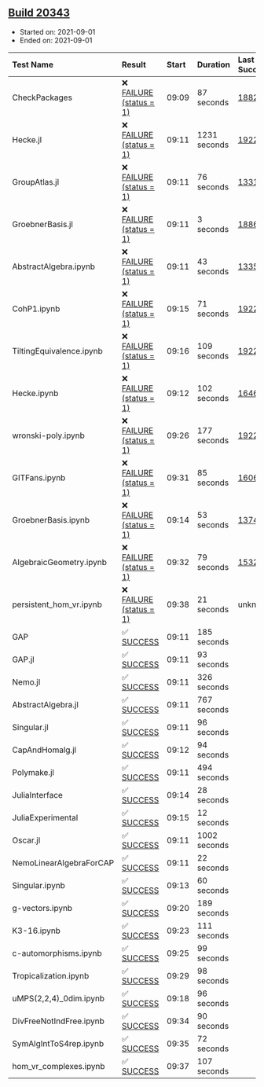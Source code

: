 ## [Build 20343](https://oscarci.mathematik.uni-kl.de/job/oscar/20343/)

* Started on: 2021-09-01
* Ended on: 2021-09-01

| Test Name    | Result | Start | Duration | Last Success | First Failure |
|:-------------|:-------|:------|:---------|:-------------|:--------------|
| CheckPackages | ❌ [FAILURE (status = 1)](https://oscarci.mathematik.uni-kl.de/job/oscar/20343/artifact/logs/build-20343/CheckPackages.log) | 09:09 | 87 seconds | [18822](https://oscarci.mathematik.uni-kl.de/job/oscar/18822/) | [18823](https://oscarci.mathematik.uni-kl.de/job/oscar/18823/) |
| Hecke.jl | ❌ [FAILURE (status = 1)](https://oscarci.mathematik.uni-kl.de/job/oscar/20343/artifact/logs/build-20343/Hecke.jl.log) | 09:11 | 1231 seconds | [19222](https://oscarci.mathematik.uni-kl.de/job/oscar/19222/) | [20152](https://oscarci.mathematik.uni-kl.de/job/oscar/20152/) |
| GroupAtlas.jl | ❌ [FAILURE (status = 1)](https://oscarci.mathematik.uni-kl.de/job/oscar/20343/artifact/logs/build-20343/GroupAtlas.jl.log) | 09:11 | 76 seconds | [13311](https://oscarci.mathematik.uni-kl.de/job/oscar/13311/) | [13312](https://oscarci.mathematik.uni-kl.de/job/oscar/13312/) |
| GroebnerBasis.jl | ❌ [FAILURE (status = 1)](https://oscarci.mathematik.uni-kl.de/job/oscar/20343/artifact/logs/build-20343/GroebnerBasis.jl.log) | 09:11 | 3 seconds | [18864](https://oscarci.mathematik.uni-kl.de/job/oscar/18864/) | [18865](https://oscarci.mathematik.uni-kl.de/job/oscar/18865/) |
| AbstractAlgebra.ipynb | ❌ [FAILURE (status = 1)](https://oscarci.mathematik.uni-kl.de/job/oscar/20343/artifact/logs/build-20343/AbstractAlgebra.ipynb.log) | 09:11 | 43 seconds | [13355](https://oscarci.mathematik.uni-kl.de/job/oscar/13355/) | [13356](https://oscarci.mathematik.uni-kl.de/job/oscar/13356/) |
| CohP1.ipynb | ❌ [FAILURE (status = 1)](https://oscarci.mathematik.uni-kl.de/job/oscar/20343/artifact/logs/build-20343/CohP1.ipynb.log) | 09:15 | 71 seconds | [19222](https://oscarci.mathematik.uni-kl.de/job/oscar/19222/) | [20152](https://oscarci.mathematik.uni-kl.de/job/oscar/20152/) |
| TiltingEquivalence.ipynb | ❌ [FAILURE (status = 1)](https://oscarci.mathematik.uni-kl.de/job/oscar/20343/artifact/logs/build-20343/TiltingEquivalence.ipynb.log) | 09:16 | 109 seconds | [19222](https://oscarci.mathematik.uni-kl.de/job/oscar/19222/) | [20152](https://oscarci.mathematik.uni-kl.de/job/oscar/20152/) |
| Hecke.ipynb | ❌ [FAILURE (status = 1)](https://oscarci.mathematik.uni-kl.de/job/oscar/20343/artifact/logs/build-20343/Hecke.ipynb.log) | 09:12 | 102 seconds | [16463](https://oscarci.mathematik.uni-kl.de/job/oscar/16463/) | [16464](https://oscarci.mathematik.uni-kl.de/job/oscar/16464/) |
| wronski-poly.ipynb | ❌ [FAILURE (status = 1)](https://oscarci.mathematik.uni-kl.de/job/oscar/20343/artifact/logs/build-20343/wronski-poly.ipynb.log) | 09:26 | 177 seconds | [19222](https://oscarci.mathematik.uni-kl.de/job/oscar/19222/) | [20152](https://oscarci.mathematik.uni-kl.de/job/oscar/20152/) |
| GITFans.ipynb | ❌ [FAILURE (status = 1)](https://oscarci.mathematik.uni-kl.de/job/oscar/20343/artifact/logs/build-20343/GITFans.ipynb.log) | 09:31 | 85 seconds | [16068](https://oscarci.mathematik.uni-kl.de/job/oscar/16068/) | [16069](https://oscarci.mathematik.uni-kl.de/job/oscar/16069/) |
| GroebnerBasis.ipynb | ❌ [FAILURE (status = 1)](https://oscarci.mathematik.uni-kl.de/job/oscar/20343/artifact/logs/build-20343/GroebnerBasis.ipynb.log) | 09:14 | 53 seconds | [13748](https://oscarci.mathematik.uni-kl.de/job/oscar/13748/) | [13749](https://oscarci.mathematik.uni-kl.de/job/oscar/13749/) |
| AlgebraicGeometry.ipynb | ❌ [FAILURE (status = 1)](https://oscarci.mathematik.uni-kl.de/job/oscar/20343/artifact/logs/build-20343/AlgebraicGeometry.ipynb.log) | 09:32 | 79 seconds | [15322](https://oscarci.mathematik.uni-kl.de/job/oscar/15322/) | [15323](https://oscarci.mathematik.uni-kl.de/job/oscar/15323/) |
| persistent_hom_vr.ipynb | ❌ [FAILURE (status = 1)](https://oscarci.mathematik.uni-kl.de/job/oscar/20343/artifact/logs/build-20343/persistent_hom_vr.ipynb.log) | 09:38 | 21 seconds | unknown | unknown |
| GAP | ✅ [SUCCESS](https://oscarci.mathematik.uni-kl.de/job/oscar/20343/artifact/logs/build-20343/GAP.log) | 09:11 | 185 seconds |  |  |
| GAP.jl | ✅ [SUCCESS](https://oscarci.mathematik.uni-kl.de/job/oscar/20343/artifact/logs/build-20343/GAP.jl.log) | 09:11 | 93 seconds |  |  |
| Nemo.jl | ✅ [SUCCESS](https://oscarci.mathematik.uni-kl.de/job/oscar/20343/artifact/logs/build-20343/Nemo.jl.log) | 09:11 | 326 seconds |  |  |
| AbstractAlgebra.jl | ✅ [SUCCESS](https://oscarci.mathematik.uni-kl.de/job/oscar/20343/artifact/logs/build-20343/AbstractAlgebra.jl.log) | 09:11 | 767 seconds |  |  |
| Singular.jl | ✅ [SUCCESS](https://oscarci.mathematik.uni-kl.de/job/oscar/20343/artifact/logs/build-20343/Singular.jl.log) | 09:11 | 96 seconds |  |  |
| CapAndHomalg.jl | ✅ [SUCCESS](https://oscarci.mathematik.uni-kl.de/job/oscar/20343/artifact/logs/build-20343/CapAndHomalg.jl.log) | 09:12 | 94 seconds |  |  |
| Polymake.jl | ✅ [SUCCESS](https://oscarci.mathematik.uni-kl.de/job/oscar/20343/artifact/logs/build-20343/Polymake.jl.log) | 09:11 | 494 seconds |  |  |
| JuliaInterface | ✅ [SUCCESS](https://oscarci.mathematik.uni-kl.de/job/oscar/20343/artifact/logs/build-20343/JuliaInterface.log) | 09:14 | 28 seconds |  |  |
| JuliaExperimental | ✅ [SUCCESS](https://oscarci.mathematik.uni-kl.de/job/oscar/20343/artifact/logs/build-20343/JuliaExperimental.log) | 09:15 | 12 seconds |  |  |
| Oscar.jl | ✅ [SUCCESS](https://oscarci.mathematik.uni-kl.de/job/oscar/20343/artifact/logs/build-20343/Oscar.jl.log) | 09:11 | 1002 seconds |  |  |
| NemoLinearAlgebraForCAP | ✅ [SUCCESS](https://oscarci.mathematik.uni-kl.de/job/oscar/20343/artifact/logs/build-20343/NemoLinearAlgebraForCAP.log) | 09:11 | 22 seconds |  |  |
| Singular.ipynb | ✅ [SUCCESS](https://oscarci.mathematik.uni-kl.de/job/oscar/20343/artifact/logs/build-20343/Singular.ipynb.log) | 09:13 | 60 seconds |  |  |
| g-vectors.ipynb | ✅ [SUCCESS](https://oscarci.mathematik.uni-kl.de/job/oscar/20343/artifact/logs/build-20343/g-vectors.ipynb.log) | 09:20 | 189 seconds |  |  |
| K3-16.ipynb | ✅ [SUCCESS](https://oscarci.mathematik.uni-kl.de/job/oscar/20343/artifact/logs/build-20343/K3-16.ipynb.log) | 09:23 | 111 seconds |  |  |
| c-automorphisms.ipynb | ✅ [SUCCESS](https://oscarci.mathematik.uni-kl.de/job/oscar/20343/artifact/logs/build-20343/c-automorphisms.ipynb.log) | 09:25 | 99 seconds |  |  |
| Tropicalization.ipynb | ✅ [SUCCESS](https://oscarci.mathematik.uni-kl.de/job/oscar/20343/artifact/logs/build-20343/Tropicalization.ipynb.log) | 09:29 | 98 seconds |  |  |
| uMPS(2,2,4)_0dim.ipynb | ✅ [SUCCESS](https://oscarci.mathematik.uni-kl.de/job/oscar/20343/artifact/logs/build-20343/uMPS-2-2-4-_0dim.ipynb.log) | 09:18 | 96 seconds |  |  |
| DivFreeNotIndFree.ipynb | ✅ [SUCCESS](https://oscarci.mathematik.uni-kl.de/job/oscar/20343/artifact/logs/build-20343/DivFreeNotIndFree.ipynb.log) | 09:34 | 90 seconds |  |  |
| SymAlgIntToS4rep.ipynb | ✅ [SUCCESS](https://oscarci.mathematik.uni-kl.de/job/oscar/20343/artifact/logs/build-20343/SymAlgIntToS4rep.ipynb.log) | 09:35 | 72 seconds |  |  |
| hom_vr_complexes.ipynb | ✅ [SUCCESS](https://oscarci.mathematik.uni-kl.de/job/oscar/20343/artifact/logs/build-20343/hom_vr_complexes.ipynb.log) | 09:37 | 107 seconds |  |  |
